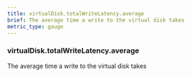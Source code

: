 ```yaml
---
title: virtualDisk.totalWriteLatency.average
brief: The average time a write to the virtual disk takes
metric_type: gauge
---
```

### virtualDisk.totalWriteLatency.average

The average time a write to the virtual disk takes